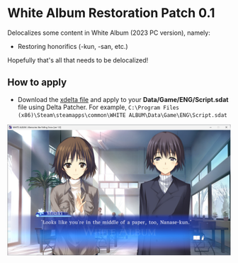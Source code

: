 # White Album Restoration Patch 0.1
Delocalizes some content in White Album (2023 PC version), namely:

- Restoring honorifics (-kun, -san, etc.)

Hopefully that's all that needs to be delocalized!

## How to apply
- Download the [xdelta file](wa_honorifics.xdelta) and apply to your **Data/Game/ENG/Script.sdat** file using Delta Patcher. For example, `C:\Program Files (x86)\Steam\steamapps\common\WHITE ALBUM\Data\Game\ENG\Script.sdat`

![wa](wa.png)
